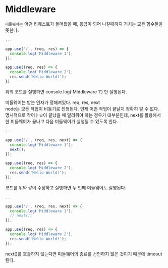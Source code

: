 # Middleware

```미들웨어```는 어떤 리퀘스트가 들어왔을 때, 응답이 되어 나갈때까지 거치는 모든 함수들을 뜻한다. 

```javascript
...

app.use('/', (req, res) => {
  console.log('Middleware 1');
});

app.use((req, res) => {
  console.log('Middleware 2');
  res.send('Hello World!');
})
```
위의 코드를 실행하면 console.log('Middleware 1') 만 실행된다.

미들웨어는 받는 인자가 정해져있다. req, res, next<br>
node는 모든 작업이 비동기로 진행된다. 언제 어떤 작업이 끝날지 정확히 알 수 없다. 명시적으로 작어ㅏㅂ이 끝났을 때 알려줘야 하는 경우가 대부분인데, next를 활용해서 한 미들웨어가 끝나고 다음 미들웨어가 실행될 수 있도록 한다.

```javascript
...

app.use('/', (req, res, next) => {
  console.log('Middleware 1');
  next();
});

app.use((req, res) => {
  console.log('Middleware 2');
  res.send('Hello World!');
});
```

코드를 위와 같이 수정하고 실행하면 두 번째 미들웨어도 실행된다. 

```javascript
...

app.use('/', (req, res, next) => {
  console.log('Middleware 1');
  // next();
});

app.use((req, res) => {
  console.log('Middleware 2');
  res.send('Hello World!');
});
```

next()를 호출하지 않는다면 미들웨어의 종료를 선언하지 않은 것이기 때문에 timeout 된다.


